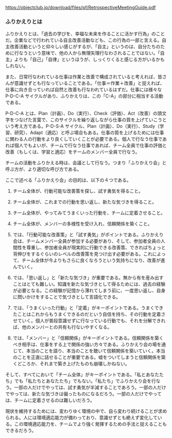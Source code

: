 https://objectclub.jp/download/files/pf/RetrospectiveMeetingGuide.pdf

### ふりかえりとは

ふりかえりとは、「過去の学びを、幸福な未来を作ることに活かす行為」のことだ。企業などで行われている自主改善活動なども、この行為の一部と言える。自主改善活動というと仰々しい感じがするが、「自主」というのは、自分たちのために行なうという意味で、他の人から無理矢理行なわされることではない。「自主」よりも「自己」「自律」というほうが、しっくりくると感じる方がいるかもしれない。

また、日常行なわれている仕事は作業と改善で構成されていると考えれば、皆さんが意識せずとも行なっていることである。「仕事＝作業＋改善」と捉えれば、仕事に向き合っていれば自然と改善も行なわれているはずだ。仕事には様々な P-D-C-A サイクルがあり、ふりかえりは、この「C-A」の部分に相当する活動である。

P-D-C-A とは、Plan（計画）、Do（実行）、Check（評価）、Act（改善）の頭文字をつなげた言葉で、このサイクルを繰り返しながら仕事の質を上げていこうという考え方である。P-D-S-A サイクル、Plan（計画）、Do（実行）、Study（学習、研究）、Adapt（適応）と呼ぶ場合もある。仕事の質を上げるためには仕事に関わる人の行動をより良くしていくことが必要である。個人で行なう仕事であれば個人でもよいが、チームで行なう仕事であれば、チーム全員で仕事の評価と改善（もしくは、学習と適応）をチームのメンバー全員で行なう。

チームの活動をふりかえる時は、会議として行なう。つまり「ふりかえり会」と呼ぶ方が、より適切な呼び方である。

ここで述べる「ふりかえり会」の目的は、以下の４つである。

1. チーム全体が、行動可能な改善策を探し、試す勇気を得ること。  
2. チーム全体が、これまでの行動を思い返し、新たな気づきを得ること。  
3. チーム全体が、やってみてうまくいった行動を、チームに定着させること。  
4. チーム全体が、メンバーの多様性を受け入れ、信頼関係を築くこと。

5. では、「行動可能な改善策」と「試す勇気」がポイントである。ふりかえり会は、チームメンバー全員が参加する必要があり、そして、参加者全員の人間性を尊重し、参加者全員が現実的に行動できる改善策、できればちょっと背伸びをするぐらいのレベルの改善策を見つけ出す必要がある。これによって、チーム全体が今よりもさらに良くなろうという気持ちになり、改善が進んでいく。

6. では、「思い返し」と「新たな気づき」が重要である。無から有を産み出すことはとても難しい。知識を新たな気づきとして得るためには、過去の経験が必要となる。この経験が記憶から薄れてしまう前に、一度思い返し、自身に問いかけをすることで気づきとして言語化できる。

7. では、「うまくいった行動」と「定着」がキーポイントである。うまくできたことはこれからもうまくできるのだという自信を持ち、その行動を定着させていく。個人が普段意識せずに行なっている行動でも、それを分解できれば、他のメンバーとの共有も行ないやすくなる。

8. では、「メンバー」と「信頼関係」がキーポイントである。信頼関係を築くべき相手は、仕事をする上で関係の強い方々である。ふりかえり会の場を通じて、本当のことを語り、本当のことを聴いて信頼関係を築いていく。本当のことを正直に話せることが重要である。嘘をついてしまうと信頼関係を築くどころか、それまで築き上げたものも崩壊しかねない。

そして、すべてにおいて「チーム全体」がキーポイントである。「私とあなたたち」でも「私たちとあなたたち」でもない。「私たち」でふりかえり会を行なう。一部の人だけでやっては、試す勇気が半減することであろう。一部の人だけでやっては、新たな気づきは偏ったものになるだろう。一部の人だけでやっては、チームに定着させるのは難しいだろう。

現状を維持するためには、変わりゆく環境の中で、自ら変わり続けることが求められる。人には環境適応能力が備わっており、意識せずとも絶えず変化している。この環境適応能力を、チームでより強く発揮するための手法と捉えることもできるだろう。
